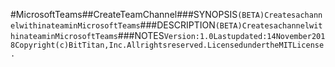 #MicrosoftTeams##CreateTeamChannel###SYNOPSIS```(BETA)CreatesachannelwithinateaminMicrosoftTeams```###DESCRIPTION```(BETA)CreatesachannelwithinateaminMicrosoftTeams```###NOTES```Version:1.0Lastupdated:14November2018Copyright(c)BitTitan,Inc.Allrightsreserved.LicensedundertheMITLicense.```
